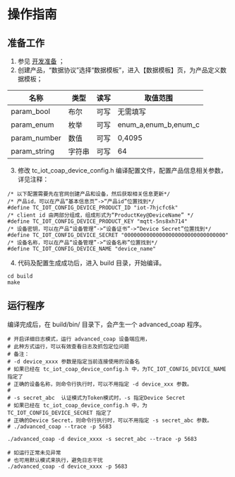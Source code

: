# 操作指南
## 准备工作
1. 参见 [开发准备](https://github.com/tencentyun/tencent-cloud-iotsuite-embedded-c/blob/master/README.md) ；
2. 创建产品，“数据协议”选择“数据模板”，进入【数据模板】页，为产品定义数据模板；

| 名称         | 类型       | 读写       | 取值范围             |
| ----------   | ---------- | ---------- | ----------           |
| param_bool   | 布尔       | 可写       | 无需填写             |
| param_enum   | 枚举       | 可写       | enum_a,enum_b,enum_c |
| param_number | 数值       | 可写       | 0,4095               |
| param_string | 字符串     | 可写       | 64                   |

3. 修改 tc_iot_coap_device_config.h 编译配置文件，配置产品信息相关参数，详见注释：
```shell
/* 以下配置需要先在官网创建产品和设备，然后获取相关信息更新*/
/* 产品id，可以在产品“基本信息页”->“产品id”位置找到*/
#define TC_IOT_CONFIG_DEVICE_PRODUCT_ID "iot-7hjcfc6k"
/* client id 由两部分组成，组成形式为“ProductKey@DeviceName” */
#define TC_IOT_CONFIG_DEVICE_PRODUCT_KEY "mqtt-5ns8xh714"
/* 设备密钥，可以在产品“设备管理”->“设备证书”->“Device Secret”位置找到*/
#define TC_IOT_CONFIG_DEVICE_SECRET "00000000000000000000000000000000"
/* 设备名称，可以在产品“设备管理”->“设备名称”位置找到*/
#define TC_IOT_CONFIG_DEVICE_NAME "device_name"

```

4. 代码及配置生成成功后，进入 build 目录，开始编译。

```shell
cd build
make
```


## 运行程序
编译完成后，在 build/bin/ 目录下，会产生一个 advanced_coap 程序。

```shell
# 开启详细日志模式，运行 advanced_coap 设备端应用，
# 此种方式运行，可以有效查看日志及抓包定位问题
# 备注：
# -d device_xxxx 参数是指定当前连接使用的设备名
# 如果已经在 tc_iot_coap_device_config.h 中，为TC_IOT_CONFIG_DEVICE_NAME 指定了
# 正确的设备名称，则命令行执行时，可以不用指定 -d device_xxx 参数。
#
# -s secret_abc  认证模式为Token模式时，-s 指定Device Secret
# 如果已经在 tc_iot_coap_device_config.h 中，为TC_IOT_CONFIG_DEVICE_SECRET 指定了
# 正确的Device Secret，则命令行执行时，可以不用指定 -s secret_abc 参数。
# ./advanced_coap --trace -p 5683

./advanced_coap -d device_xxxx -s secret_abc --trace -p 5683

# 如运行正常未见异常
# 也可用默认模式来执行，避免日志干扰
./advanced_coap -d device_xxxx -p 5683

```


